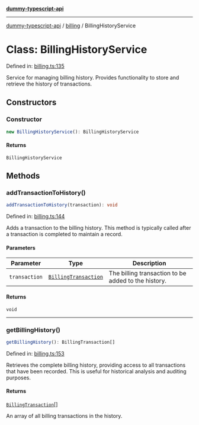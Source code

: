[**dummy-typescript-api**](../../README.md)

***

[dummy-typescript-api](../../README.md) / [billing](../README.md) / BillingHistoryService

# Class: BillingHistoryService

Defined in: [billing.ts:135](https://github.com/typedoc2md/dummy-typescript-api/blob/main/src/billing.ts#L135)

Service for managing billing history.
Provides functionality to store and retrieve the history of transactions.

## Constructors

### Constructor

```ts
new BillingHistoryService(): BillingHistoryService
```

#### Returns

`BillingHistoryService`

## Methods

### addTransactionToHistory()

```ts
addTransactionToHistory(transaction): void
```

Defined in: [billing.ts:144](https://github.com/typedoc2md/dummy-typescript-api/blob/main/src/billing.ts#L144)

Adds a transaction to the billing history.
This method is typically called after a transaction is completed to maintain a record.

#### Parameters

| Parameter | Type | Description |
| ------ | ------ | ------ |
| `transaction` | [`BillingTransaction`](../interfaces/BillingTransaction.md) | The billing transaction to be added to the history. |

#### Returns

`void`

***

### getBillingHistory()

```ts
getBillingHistory(): BillingTransaction[]
```

Defined in: [billing.ts:153](https://github.com/typedoc2md/dummy-typescript-api/blob/main/src/billing.ts#L153)

Retrieves the complete billing history, providing access to all transactions that have been recorded.
This is useful for historical analysis and auditing purposes.

#### Returns

[`BillingTransaction`](../interfaces/BillingTransaction.md)[]

An array of all billing transactions in the history.

